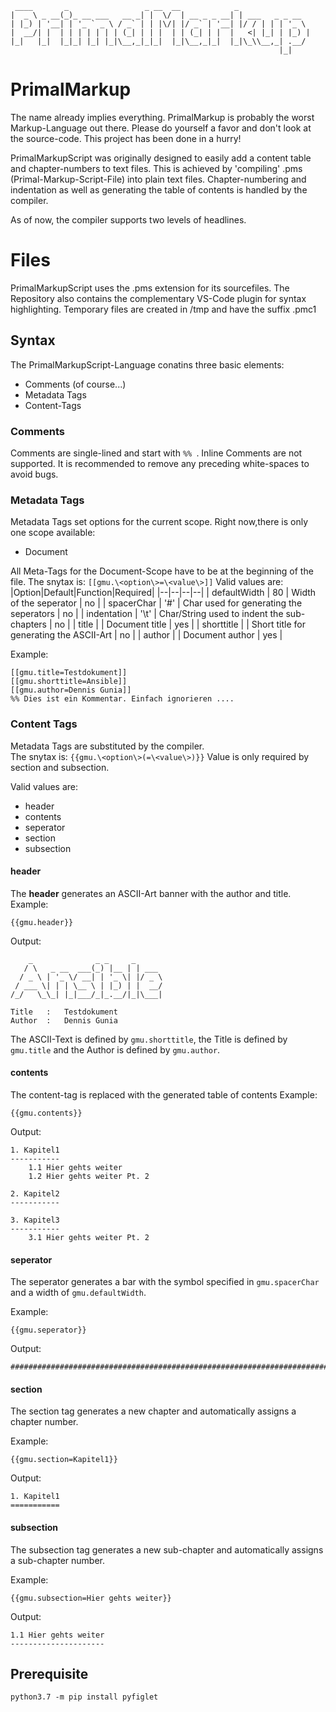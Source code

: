      ____       _                 _ __  __            _                
    |  _ \ _ __(_)_ __ ___   __ _| |  \/  | __ _ _ __| | ___   _ _ __  
    | |_) | '__| | '_ ` _ \ / _` | | |\/| |/ _` | '__| |/ / | | | '_ \ 
    |  __/| |  | | | | | | | (_| | | |  | | (_| | |  |   <| |_| | |_) |
    |_|   |_|  |_|_| |_| |_|\__,_|_|_|  |_|\__,_|_|  |_|\_\\__,_| .__/ 
                                                                |_|    
# PrimalMarkup

The name already implies everything. PrimalMarkup is probably the worst Markup-Language out there. Please do yourself a favor and don't look at the source-code. This project has been done in a hurry!

PrimalMarkupScript was originally designed to easily add a content table and chapter-numbers to text files. This is achieved by 'compiling' .pms (Primal-Markup-Script-File) into plain text files. Chapter-numbering and indentation as well as generating the table of contents is handled by the compiler.

As of now, the compiler supports two levels of headlines.

# Files

PrimalMarkupScript uses the .pms extension for its sourcefiles. The Repository also contains the complementary VS-Code plugin for syntax highlighting.
Temporary files are created in /tmp and have the suffix .pmc1

## Syntax

The PrimalMarkupScript-Language conatins three basic elements:

 - Comments (of course...)
 - Metadata Tags
 - Content-Tags
 
 ### Comments
 Comments are single-lined and start with `%% `. Inline Comments are not supported.
 It is recommended to remove any preceding white-spaces to avoid bugs. 

### Metadata Tags
Metadata Tags set options for the current scope. Right now,there is only one scope available:

 - Document
 
 All Meta-Tags for the Document-Scope have to be at the beginning of the file.
 The snytax is: `[[gmu.\<option\>=\<value\>]]`
 Valid values are:
|Option|Default|Function|Required|
|--|--|--|--|
| defaultWidth | 80 | Width of the seperator | no |
| spacerChar | '#' | Char used for generating the seperators | no |
| indentation | '\\t' | Char/String used to indent the sub-chapters | no |
| title | | Document title | yes |
| shorttitle | | Short title for generating the ASCII-Art | no |
| author | | Document author | yes |

Example:

    [[gmu.title=Testdokument]]
    [[gmu.shorttitle=Ansible]]
    [[gmu.author=Dennis Gunia]]
    %% Dies ist ein Kommentar. Einfach ignorieren ....
    
### Content Tags
Metadata Tags are substituted by the compiler.  
 The snytax is: `{{gmu.\<option\>(=\<value\>)}}`
 Value is only required by section and subsection.
 
 Valid values are:
 

 - header
 - contents
 - seperator
 - section
 - subsection
#### header
The **header** generates an ASCII-Art banner with the author and title.
Example:

    {{gmu.header}}
 
 Output:
 

        _              _ _     _      
       / \   _ __  ___(_) |__ | | ___ 
      / _ \ | '_ \/ __| | '_ \| |/ _ \
     / ___ \| | | \__ \ | |_) | |  __/
    /_/   \_\_| |_|___/_|_.__/|_|\___|
                                      
    Title   :   Testdokument
    Author  :   Dennis Gunia
    
The ASCII-Text is defined by `gmu.shorttitle`, the Title is defined by `gmu.title` and the Author is defined by `gmu.author`.

#### contents
The content-tag is replaced with the generated table of contents
Example:

    {{gmu.contents}}

 Output:

    1. Kapitel1
    -----------
    	1.1 Hier gehts weiter
    	1.2 Hier gehts weiter Pt. 2
    
    2. Kapitel2
    -----------
    
    3. Kapitel3
    -----------
    	3.1 Hier gehts weiter Pt. 2

#### seperator
The seperator generates a bar with the symbol specified in `gmu.spacerChar` and a width of `gmu.defaultWidth`.

Example:

    {{gmu.seperator}}

 Output:
 

    ################################################################################

#### section
The section tag generates a new chapter and automatically assigns a chapter number.

Example:

    {{gmu.section=Kapitel1}}

Output:

    1. Kapitel1
    ===========

#### subsection
The subsection tag generates a new sub-chapter and automatically assigns a sub-chapter number.

Example:

    {{gmu.subsection=Hier gehts weiter}}

Output:

	1.1 Hier gehts weiter
	---------------------
## Prerequisite

    python3.7 -m pip install pyfiglet 


